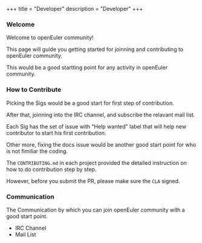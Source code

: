 +++
title = "Developer"
description = "Developer"
+++

### Welcome

Welcome to openEuler community!

This page will guide you getting started for joinning and contributing to openEuler community.

This would be a good startting point for any activity in openEuler community.

### How to Contribute

Picking the Sigs would be a good start for first step of contribution.

After that, joinning into the IRC channel, and subscribe the relavant mail list.

Each Sig has the set of issue with "Help wanted" label
that will help new contributor to start his first contribution.

Other more, fixing the docs issue would be another good start point for who is not fimiliar the coding.

The `CONTRIBUTING.md` in each project provided the detailed instruction on how to do contribution step by step.

However, before you submit the PR, please make sure the `CLA` signed.

### Communication

The Communication by which you can join openEuler community with a good start point.

* IRC Channel
* Mail List
